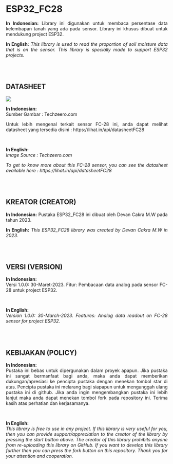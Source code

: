 # ESP32_FC28

<p align="justify"><strong>In Indonesian:</strong> Library ini digunakan untuk membaca persentase data kelembapan tanah yang ada pada sensor. Library ini khusus dibuat untuk mendukung project ESP32.</p>
<p align="justify"><strong>In English:</strong><i> This library is used to read the proportion of soil moisture data that is on the sensor. This library is specially made to support ESP32 projects.</i></p>
<br/><br/>

## DATASHEET

<img src="https://user-images.githubusercontent.com/54527592/228819475-d9ceee53-f0d8-43ce-b09b-4ea7ed0cbc12.png"/>
<br/>
<p align="justify"><strong>In Indonesian:</strong><br/>Sumber Gambar : Techzeero.com</p>
<p align="justify">Untuk lebih mengenal terkait sensor FC-28 ini, anda dapat melihat datasheet yang tersedia disini : https://lihat.in/api/datasheetFC28</p><br/>
<p align="justify"><strong>In English:</strong><br/><i>Image Source : Techzeero.com</i></p>
<p align="justify"><i>To get to know more about this FC-28 sensor, you can see the datasheet available here : https://lihat.in/api/datasheetFC28</i></p>
<br/><br/>

## KREATOR (CREATOR)

<p align="justify"><strong>In Indonesian:</strong> Pustaka ESP32_FC28 ini dibuat oleh Devan Cakra M.W pada tahun 2023.</p>
<p align="justify"><strong>In English:</strong><i> This ESP32_FC28 library was created by Devan Cakra M.W in 2023.</i></p>
<br/><br/>

## VERSI (VERSION)

<p align="justify"><strong>In Indonesian:</strong><br/> Versi 1.0.0: 30-Maret-2023. Fitur: Pembacaan data analog pada sensor FC-28 untuk project ESP32.</p><br>
<p align="justify"><strong>In English:</strong><br/><i> Version 1.0.0: 30-March-2023. Features: Analog data readout on FC-28 sensor for project ESP32.</i></p>
<br/><br/>

## KEBIJAKAN (POLICY)

<p align="justify"><strong>In Indonesian:</strong><br/> Pustaka ini bebas untuk dipergunakan dalam proyek apapun. Jika pustaka ini sangat bermanfaat bagi anda, maka anda dapat memberikan dukungan/apresiasi ke pencipta pustaka dengan menekan tombol star di atas. Pencipta pustaka ini melarang bagi siapapun untuk mengunggah ulang pustaka ini di github. Jika anda ingin mengembangkan pustaka ini lebih lanjut maka anda dapat menekan tombol fork pada repository ini. Terima kasih atas perhatian dan kerjasamanya.</p><br>
<p align="justify"><strong>In English:</strong><br/><i> This library is free to use in any project. If this library is very useful for you, then you can provide support/appreciation to the creator of the library by pressing the start button above. The creator of this library prohibits anyone from re-uploading this library on GitHub. If you want to develop this library further then you can press the fork button on this repository. Thank you for your attention and cooperation.</i></p>
<br/><br/>
